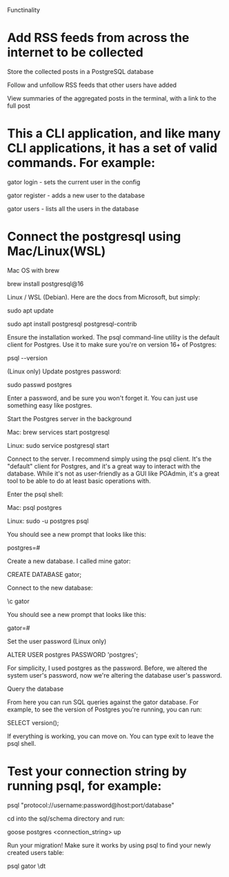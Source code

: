 Functinality

# Add RSS feeds from across the internet to be collected

Store the collected posts in a PostgreSQL database

Follow and unfollow RSS feeds that other users have added

View summaries of the aggregated posts in the terminal, with a link to the full post


# This a CLI application, and like many CLI applications, it has a set of valid commands. For example:

gator login - sets the current user in the config

gator register - adds a new user to the database

gator users - lists all the users in the database

# Connect the postgresql using Mac/Linux(WSL)

Mac OS with brew

brew install postgresql@16

Linux / WSL (Debian). Here are the docs from Microsoft, but simply:

sudo apt update

sudo apt install postgresql postgresql-contrib

Ensure the installation worked. The psql command-line utility is the default client for Postgres. Use it to make sure you're on version 16+ of Postgres:

psql --version

(Linux only) Update postgres password:

sudo passwd postgres


Enter a password, and be sure you won't forget it. You can just use something easy like postgres.


Start the Postgres server in the background

Mac: brew services start postgresql

Linux: sudo service postgresql start

Connect to the server. I recommend simply using the psql client. It's the "default" client for Postgres, and it's a great way to interact with the database. While it's not as user-friendly as a GUI like PGAdmin, 
it's a great tool to be able to do at least basic operations with.

Enter the psql shell:



Mac: psql postgres

Linux: sudo -u postgres psql


You should see a new prompt that looks like this:

postgres=#

Create a new database. I called mine gator:

CREATE DATABASE gator;

Connect to the new database:

\c gator

You should see a new prompt that looks like this:

gator=#

Set the user password (Linux only)

ALTER USER postgres PASSWORD 'postgres';

For simplicity, I used postgres as the password. Before, we altered the system user's password, now we're altering the database user's password.



Query the database

From here you can run SQL queries against the gator database. For example, to see the version of Postgres you're running, you can run:



SELECT version();

If everything is working, you can move on. You can type exit to leave the psql shell.

# Test your connection string by running psql, for example:

psql "protocol://username:password@host:port/database"

cd into the sql/schema directory and run:

goose postgres <connection_string> up

Run your migration! Make sure it works by using psql to find your newly created users table:

psql gator
\dt





